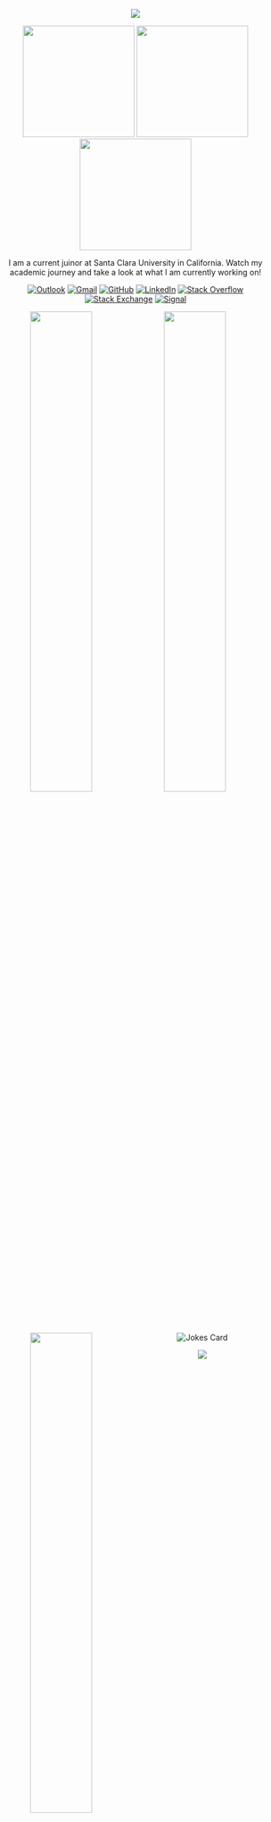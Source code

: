 <p align="center">
  <img src="https://capsule-render.vercel.app/api?text=✨Hi! My name is Marley✨&animation=fadeIn&type=waving&theme=radical&height=100"/>
</p>
<div id = "header" align = "center">
    <img src= "https://media3.giphy.com/media/SUcApSWjPwQMARvcM8/giphy.gif?cid=790b7611526d4cf52814ae817d2ba597a1770abe4c7ec68e&rid=giphy.gif&ct=s" width="200" height="200">
    <img src= "https://media1.giphy.com/media/2xPMQjuxsEFYwlbYWt/giphy.gif?cid=790b76119d89c4f915008b6e61fe9a6645dd411a0aa66047&rid=giphy.gif&ct=s" width="200" height="200">
    <img src= "https://media0.giphy.com/media/HwBlFQZFcAoUcPHZdX/giphy.gif?cid=790b761134047b4b0cb8aa097b476509ca261ad2ddf85c57&rid=giphy.gif&ct=s" width="200" height="200">
    <div>
      <p> I am a current juinor at Santa Clara University in California. Watch my academic journey and take a look at what I am currently working on!</p>
      
<p align="center">
    <a href="https://github.com/marleyyvon" target="_blank"><img alt="Outlook" src="https://img.shields.io/badge/Microsoft_Outlook-0078D4?style=flat-square&logo=microsoft-outlook&logoColor=white"></a>
    <a href="https://github.com/marleyyvon" target="_blank"><img alt="Gmail" src="https://img.shields.io/badge/Gmail-D14836?style=flat-square&logo=gmail&logoColor=white"></a>
    <a href="https://github.com/marleyyvon" target="_blank"><img alt="GitHub" src="https://img.shields.io/badge/-@marleyyvon-181717?style=flat-square&logo=GitHub&logoColor=white"></a>
    <a href="https://www.linkedin.com/in/marleywill" target="_blank"><img alt="LinkedIn" src="https://img.shields.io/badge/-LinkedIn-0077B5?style=flat-square&logo=Linkedin&logoColor=white"></a>
    <a href="https://stackoverflow.com/" target="_blank"><img alt="Stack Overflow" src="https://img.shields.io/badge/-Stack%20Overflow-FE7A16?style=flat-square&logo=Stack-Overflow&logoColor=white"></a>
    <a href="https://stackexchange.com" target="_blank"><img alt="Stack Exchange" src="https://img.shields.io/badge/-Stack%20Exchange-1E5297?style=flat-square&logo=Stack-Exchange&logoColor=white"></a>
     <a href="https://github.com/marleyyvon" target="_blank"><img alt="Signal" src="https://img.shields.io/badge/Signal-%23039BE5.svg?style=flat-square&logo=Signal&logoColor=white"></a>
</p>    

<img align="left" width="47%" src="https://github-readme-stats.vercel.app/api?username=marleyyvon&show_icons=true&theme=radical" />
<img align="left" width="47%" src="http://github-readme-streak-stats.herokuapp.com?user=marleyyvon&theme=radical&include_all_commits=true&count_private=true&date_format=M%20j%5B%2C%20Y%5D" />
</a>
<img align="left" width="47%" src="https://github-readme-stats.vercel.app/api/top-langs/?username=marleyyvon&theme=radical&layout=compact" />
<img src="https://readme-jokes.vercel.app/api?hideBorder&theme=radical" alt="Jokes Card" />
</p>
<p align="center">
  <img src="https://capsule-render.vercel.app/api?type=waving&theme=radical&height=100&section=footer"/>
</p>   

